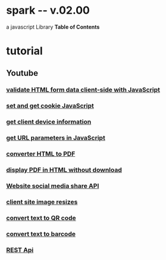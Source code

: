 # spark -- v.02.00
a javascript Library
**Table of Contents**

# tutorial
## Youtube
### [validate HTML form data client-side with JavaScript](https://youtu.be/3HqpWeYReSc)
### [set and get cookie JavaScript](https://youtu.be/VRZkGPQhlSA)
### [get client device information](https://youtu.be/E6JMhK7nfWw)
### [get URL parameters in JavaScript](https://youtu.be/YMPjPG4qIx0)
### [converter HTML to PDF](https://youtu.be/rkpVw7mrviU)
### [display PDF in HTML without download](https://youtu.be/AHen2qPNnjA)
### [Website social media share API](https://youtu.be/2ulFdy2TQHU)
### [client site image resizes](https://youtu.be/GIXCL51j5es)
### [convert text to QR code](https://youtu.be/JhxutG0-hvI)
### [convert text to barcode](https://youtu.be/FRxQ6oirnRA)
### [REST Api](https://youtu.be/NxSuOI9ZJRI)
